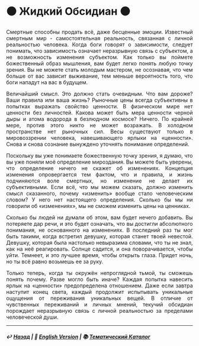 # ⚫️ Жидкий Обсидиан ⚫️

<p align="justify">Смертные способны продать всё, даже бесценные эмоции. Известный смертным мир - самостоятельная реальность, связанная с личной реальностью человека. Когда боги говорят о зависимости, следует понимать, что зависимость означает неразрывную связь с субъектом, а не возможность изменения субъектом. Как только вы поймете божественный образ мышления, вам будет легко понять любую точку зрения. Вы не можете стать молодым мастером, не осознавая, что чем больше от вас зависит выживание, тем меньше вероятность того, что боги нападут на вас в будущем.</p>

<p align="justify">Величайший смысл. Это должно стать очевидным. Что вам дороже? Ваши правила или ваша жизнь? Рыночные цены всегда субъективны в попытках выражать свойство ценности. В физическом мире нет ценности без личностей. Какова может быть мера ценности черной дыры и атома водорода в безлюдном космосе? Ничего. По крайней мере, против этого никто не может возражать. В холодном пространстве нет рыночных сил. Весы существуют только в мировоззрении человека, навешивающего ярлыки на «ценности». Снова и снова сознание вынуждено уточнять понимание определений.</p>

<p align="justify">Поскольку вы уже понимаете божественную точку зрения, я думаю, что вы уже поняли моё определение мироздания. Вы можете быть уверены, что определение ничего не скажет об изменениях. Концепция изменения опровергается тем фактом, что и правила, и жизнь подчиняются воле смертных, но изменение не делает их субъективными. Если всё, что мы можем сказать, должно изменить смысл сказанного, почему «изменить» вообще стало человеческим словом? У него нет настоящего определения. Сколько бы мы ни говорили об «изменениях», мы не сможем изменить цены на ценниках.</p>

<p align="justify">Сколько бы людей ни думали об этом, вам будет нечего добавить. Вы потеряете дар речи, и это будет означать, что вы достигли абсолютного понимания, не основанного на изменениях. В последний раз ты мог быть такими, когда встретил девушку, которая станет твоей невестой. Девушку, которая была настолько невыразима словами, что ты не знал, как на неё реагировать. Солнце садится, и она поворачивается, чтобы уйти. Темнеет, и это лучшее время, чтобы открыть глаза. Придет ночь, но ты всё равно возьмешь ее за руку.</p>

<p align="justify">Только теперь, когда ты окружён непроглядной тьмой, ты сможешь понять почему. Разве могло быть иначе? Каждая попытка навесить ярлык на «ценности» предопределена отношением. Даже если завтра наступит конец света, каждый продолжит испытывать уникальные ощущения от переживания уникальных вещей. В отличие от чувственных переживаний и личных мнений, текучий обсидиан порождает неразрывную связь с личной реальностью за пределами человеческой души.</p>

***

##### ↩️ [Назад](index-2.md) | 🗽 [English Version](obsidian.md) | 📚 [Тематический Каталог](index_2t.md)
